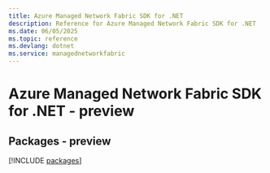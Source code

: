 ```yaml
---
title: Azure Managed Network Fabric SDK for .NET
description: Reference for Azure Managed Network Fabric SDK for .NET
ms.date: 06/05/2025
ms.topic: reference
ms.devlang: dotnet
ms.service: managednetworkfabric
---
```

# Azure Managed Network Fabric SDK for .NET - preview
## Packages - preview
[!INCLUDE [packages](managed-network-fabric-index.md)]